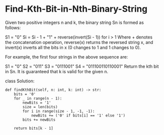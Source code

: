 # Find-Kth-Bit-in-Nth-Binary-String

Given two positive integers n and k, the binary string Sn is formed as follows:

S1 = "0"
Si = Si - 1 + "1" + reverse(invert(Si - 1)) for i > 1
Where + denotes the concatenation operation, reverse(x) returns the reversed string x, and invert(x) inverts all the bits in x (0 changes to 1 and 1 changes to 0).

For example, the first four strings in the above sequence are:

S1 = "0"
S2 = "011"
S3 = "0111001"
S4 = "011100110110001"
Return the kth bit in Sn. It is guaranteed that k is valid for the given n.

class Solution:

    def findKthBit(self, n: int, k: int) -> str:
        bits = '0'
        for _ in range(n - 1):
            newBits = '1'
            size = len(bits)
            for i in range(size - 1, -1, -1):
                newBits += ('0' if bits[i] == '1' else '1')
            bits += newBits

        return bits[k - 1]
